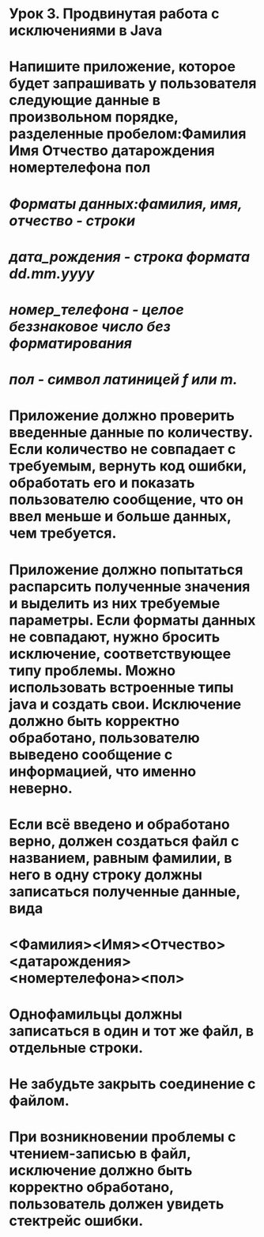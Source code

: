 # Урок 3. Продвинутая работа с исключениями в Java

# Напишите приложение, которое будет запрашивать у пользователя следующие данные в произвольном порядке, разделенные пробелом:Фамилия Имя Отчество датарождения номертелефона пол 
# _Форматы данных:фамилия, имя, отчество - строки_
# _дата_рождения - строка формата dd.mm.yyyy_
# _номер_телефона - целое беззнаковое число без форматирования_ 
# _пол - символ латиницей f или m._ 
# Приложение должно проверить введенные данные по количеству. Если количество не совпадает с требуемым, вернуть код ошибки, обработать его и показать пользователю сообщение, что он ввел меньше и больше данных, чем требуется.

# Приложение должно попытаться распарсить полученные значения и выделить из них требуемые параметры. Если форматы данных не совпадают, нужно бросить исключение, соответствующее типу проблемы. Можно использовать встроенные типы java и создать свои. Исключение должно быть корректно обработано, пользователю выведено сообщение с информацией, что именно неверно.

# Если всё введено и обработано верно, должен создаться файл с названием, равным фамилии, в него в одну строку должны записаться полученные данные, вида
# <Фамилия><Имя><Отчество><датарождения> <номертелефона><пол>
# Однофамильцы должны записаться в один и тот же файл, в отдельные строки.

# Не забудьте закрыть соединение с файлом.
# При возникновении проблемы с чтением-записью в файл, исключение должно быть корректно обработано, пользователь должен увидеть стектрейс ошибки.